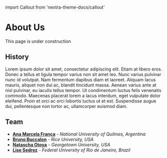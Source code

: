 import Callout from 'nextra-theme-docs/callout'

# About Us

<Callout type="warning" emoji="⚠️">
  This page is under construction
</Callout>

## History

Lorem ipsum dolor sit amet, consectetur adipiscing elit. Etiam at libero eros. Donec a tellus et ligula tempor varius non sit amet leo. Nunc varius pulvinar nunc id volutpat. Nam fermentum dapibus diam et laoreet. Aliquam lacus mauris, aliquet non dui ac, blandit tincidunt massa. Aenean varius ante at nisl pulvinar, eu iaculis tellus tempor. Ut condimentum luctus felis venenatis commodo. Maecenas placerat lorem a lacus interdum, eget vulputate dolor eleifend. Proin et orci ac orci lobortis luctus ut et est. Suspendisse augue dui, pellentesque non tortor ac, ullamcorper euismod diam.

## Team

- __[Ana Marcela França](https://independent.academia.edu/AnaMarcelaFran%C3%A7a)__ _- National University of Quilmes, Argentina_
- __[Bruno Buccalon](https://bruno.land)__  _- Rice University, USA_
- __[Natascha Otoya](https://gufaculty360.georgetown.edu/s/contact/00336000014S9yuAAC/natascha-de-vasconcellos-otoya)__  _- Georgetown University, USA_
- __[Lise Sedrez](http://sedrez.com/)__  _- Federal University of Rio de Janeiro, Brazil_

